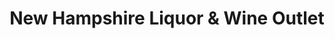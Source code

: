 ---
title: "New Hampshire Liquor & Wine Outlet"
url: /keene/new-hampshire-liquor-und-wine-outlet/
shop: Spirituosen
---